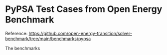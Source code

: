 # PyPSA Test Cases from Open Energy Benchmark

Reference: https://github.com/open-energy-transition/solver-benchmark/tree/main/benchmarks/pypsa

The benchmarks 